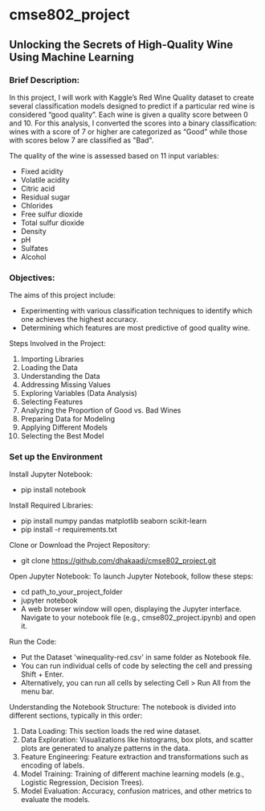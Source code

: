 # cmse802_project
## Unlocking the Secrets of High-Quality Wine Using Machine Learning ##

### Brief Description:
In this project, I will work with Kaggle’s Red Wine Quality dataset to create several classification models designed to predict if a particular red wine is considered “good quality”. Each wine is given a quality score between 0 and 10. For this analysis, I converted the scores into a binary classification: wines with a score of 7 or higher are categorized as “Good” while those with scores below 7 are classified as "Bad".

The quality of the wine is assessed based on 11 input variables:

* Fixed acidity
* Volatile acidity
* Citric acid
* Residual sugar
* Chlorides
* Free sulfur dioxide
* Total sulfur dioxide
* Density
* pH
* Sulfates
* Alcohol

### Objectives:
The aims of this project include:

* Experimenting with various classification techniques to identify which one achieves the highest accuracy.
* Determining which features are most predictive of good quality wine.

Steps Involved in the Project:
1. Importing Libraries
2. Loading the Data
3. Understanding the Data
4. Addressing Missing Values
5. Exploring Variables (Data Analysis)
6. Selecting Features
7. Analyzing the Proportion of Good vs. Bad Wines
8. Preparing Data for Modeling
9. Applying Different Models
10. Selecting the Best Model

### Set up the Environment

Install Jupyter Notebook:
* pip install notebook

Install Required Libraries:
* pip install numpy pandas matplotlib seaborn scikit-learn
* pip install -r requirements.txt

Clone or Download the Project Repository:
* git clone https://github.com/dhakaadi/cmse802_project.git

Open Jupyter Notebook:
  To launch Jupyter Notebook, follow these steps:
* cd path_to_your_project_folder
* jupyter notebook
* A web browser window will open, displaying the Jupyter interface. Navigate to your notebook file (e.g., cmse802_project.ipynb) and open it.

Run the Code:
* Put the Dataset 'winequality-red.csv' in same folder as Notebook file.
* You can run individual cells of code by selecting the cell and pressing Shift + Enter.
* Alternatively, you can run all cells by selecting Cell > Run All from the menu bar.

Understanding the Notebook Structure:
  The notebook is divided into different sections, typically in this order:

1. Data Loading: This section loads the red wine dataset.
2. Data Exploration: Visualizations like histograms, box plots, and scatter plots are generated to analyze patterns in the data.
3. Feature Engineering: Feature extraction and transformations such as encoding of labels.
4. Model Training: Training of different machine learning models (e.g., Logistic Regression, Decision Trees).
5. Model Evaluation: Accuracy, confusion matrices, and other metrics to evaluate the models.
